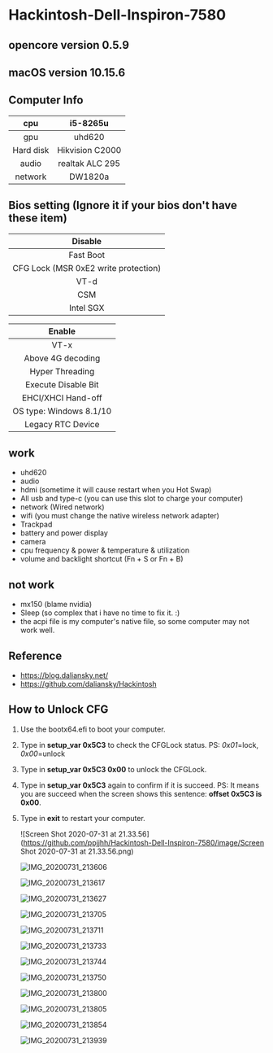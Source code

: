 # Hackintosh-Dell-Inspiron-7580

## opencore version 0.5.9

## macOS version 10.15.6

## Computer Info

|    cpu    |    i5-8265u     |
| :-------: | :-------------: |
|    gpu    |     uhd620      |
| Hard disk | Hikvision C2000 |
|   audio   | realtak ALC 295 |
|  network  |     DW1820a     |

## Bios setting (Ignore it if your bios don't have these item)

|               Disable                |
| :----------------------------------: |
|              Fast Boot               |
| CFG Lock (MSR 0xE2 write protection) |
|                 VT-d                 |
|                 CSM                  |
|              Intel SGX               |

|         Enable          |
| :---------------------: |
|          VT-x           |
|    Above 4G decoding    |
|     Hyper Threading     |
|   Execute Disable Bit   |
|   EHCI/XHCI Hand-off    |
| OS type: Windows 8.1/10 |
|    Legacy RTC Device    |

## work

* uhd620
* audio
* hdmi (sometime it will cause restart when you Hot Swap)
* All usb and type-c (you can use this slot to charge your computer)
* network (Wired network)
* wifi (you must change the native wireless network adapter)
* Trackpad
* battery and power display
* camera
* cpu frequency & power & temperature & utilization
* volume and backlight shortcut (Fn + S or Fn + B)

## not work
* mx150 (blame nvidia)
* Sleep (so complex that i have no time to fix it. :) 
* the acpi file is my computer's native file, so some computer may not work well. 

## Reference
* https://blog.daliansky.net/
* https://github.com/daliansky/Hackintosh

## How to Unlock CFG

1. Use the bootx64.efi to boot your computer.

2. Type in **setup_var 0x5C3** to check the CFGLock status.   PS:  *0x01*=lock, *0x00*=unlock

3. Type in **setup_var 0x5C3 0x00** to unlock the CFGLock.

4. Type in **setup_var 0x5C3** again to confirm if it is succeed.  PS: It means you are succeed when the screen shows this sentence:  **offset 0x5C3 is 0x00**.

5. Type in **exit** to restart your computer. 

   ![Screen Shot 2020-07-31 at 21.33.56](https://github.com/ppjjhh/Hackintosh-Dell-Inspiron-7580/image/Screen Shot 2020-07-31 at 21.33.56.png)

   ![IMG_20200731_213606](/Volumes/Data/GithubRepo/EFI/Hackintosh-Dell-Inspiron-7580/image/IMG_20200731_213606.jpg)

   ![IMG_20200731_213617](/Volumes/Data/GithubRepo/EFI/Hackintosh-Dell-Inspiron-7580/image/IMG_20200731_213617.jpg)

   ![IMG_20200731_213627](/Volumes/Data/GithubRepo/EFI/Hackintosh-Dell-Inspiron-7580/image/IMG_20200731_213627.jpg)

   ![IMG_20200731_213705](/Volumes/Data/GithubRepo/EFI/Hackintosh-Dell-Inspiron-7580/image/IMG_20200731_213705.jpg)

   ![IMG_20200731_213711](/Volumes/Data/GithubRepo/EFI/Hackintosh-Dell-Inspiron-7580/image/IMG_20200731_213711.jpg)

   ![IMG_20200731_213733](/Volumes/Data/GithubRepo/EFI/Hackintosh-Dell-Inspiron-7580/image/IMG_20200731_213733.jpg)

   ![IMG_20200731_213744](/Volumes/Data/GithubRepo/EFI/Hackintosh-Dell-Inspiron-7580/image/IMG_20200731_213744.jpg)

   ![IMG_20200731_213750](/Volumes/Data/GithubRepo/EFI/Hackintosh-Dell-Inspiron-7580/image/IMG_20200731_213750.jpg)

   ![IMG_20200731_213800](/Volumes/Data/GithubRepo/EFI/Hackintosh-Dell-Inspiron-7580/image/IMG_20200731_213800.jpg)

   ![IMG_20200731_213805](/Volumes/Data/GithubRepo/EFI/Hackintosh-Dell-Inspiron-7580/image/IMG_20200731_213805.jpg)

   ![IMG_20200731_213854](/Volumes/Data/GithubRepo/EFI/Hackintosh-Dell-Inspiron-7580/image/IMG_20200731_213854.jpg)

   ![IMG_20200731_213939](/Volumes/Data/GithubRepo/EFI/Hackintosh-Dell-Inspiron-7580/image/IMG_20200731_213939.jpg)

   